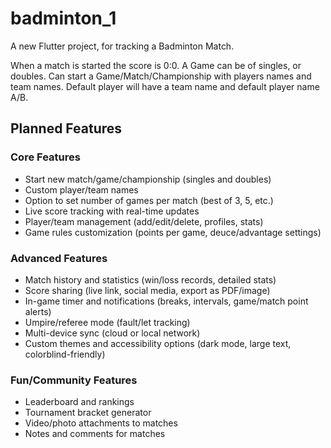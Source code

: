 # badminton_1

A new Flutter project, for tracking a Badminton Match.

When a match is started the score is 0:0. A Game can be of singles, or doubles. Can start a Game/Match/Championship with players names and team names.
Default player will have a team name and default player name A/B.

## Planned Features

### Core Features
- Start new match/game/championship (singles and doubles)
- Custom player/team names
- Option to set number of games per match (best of 3, 5, etc.)
- Live score tracking with real-time updates
- Player/team management (add/edit/delete, profiles, stats)
- Game rules customization (points per game, deuce/advantage settings)

### Advanced Features
- Match history and statistics (win/loss records, detailed stats)
- Score sharing (live link, social media, export as PDF/image)
- In-game timer and notifications (breaks, intervals, game/match point alerts)
- Umpire/referee mode (fault/let tracking)
- Multi-device sync (cloud or local network)
- Custom themes and accessibility options (dark mode, large text, colorblind-friendly)

### Fun/Community Features
- Leaderboard and rankings
- Tournament bracket generator
- Video/photo attachments to matches
- Notes and comments for matches
